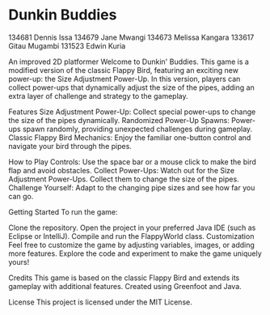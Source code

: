 # Dunkin Buddies

134681 Dennis Issa
134679 Jane Mwangi
134673 Melissa Kangara
133617 Gitau Mugambi
131523 Edwin Kuria

An improved 2D platformer
Welcome to Dunkin' Buddies. This game is a modified version of the classic Flappy Bird, featuring an exciting new power-up: the Size Adjustment Power-Up. In this version, players can collect power-ups that dynamically adjust the size of the pipes, adding an extra layer of challenge and strategy to the gameplay.

Features
Size Adjustment Power-Up: Collect special power-ups to change the size of the pipes dynamically.
Randomized Power-Up Spawns: Power-ups spawn randomly, providing unexpected challenges during gameplay.
Classic Flappy Bird Mechanics: Enjoy the familiar one-button control and navigate your bird through the pipes.

How to Play
Controls: Use the space bar or a mouse click to make the bird flap and avoid obstacles.
Collect Power-Ups: Watch out for the Size Adjustment Power-Ups. Collect them to change the size of the pipes.
Challenge Yourself: Adapt to the changing pipe sizes and see how far you can go.

Getting Started
To run the game:

Clone the repository.
Open the project in your preferred Java IDE (such as Eclipse or IntelliJ).
Compile and run the FlappyWorld class.
Customization
Feel free to customize the game by adjusting variables, images, or adding more features. Explore the code and experiment to make the game uniquely yours!

Credits
This game is based on the classic Flappy Bird and extends its gameplay with additional features. Created using Greenfoot and Java.

License
This project is licensed under the MIT License.


